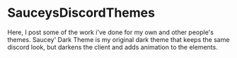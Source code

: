 # SauceysDiscordThemes

Here, I post some of the work i've done for my own and other people's themes. Saucey' Dark Theme is my original dark theme that keeps the same discord look, but darkens the client and adds animation to the elements.
